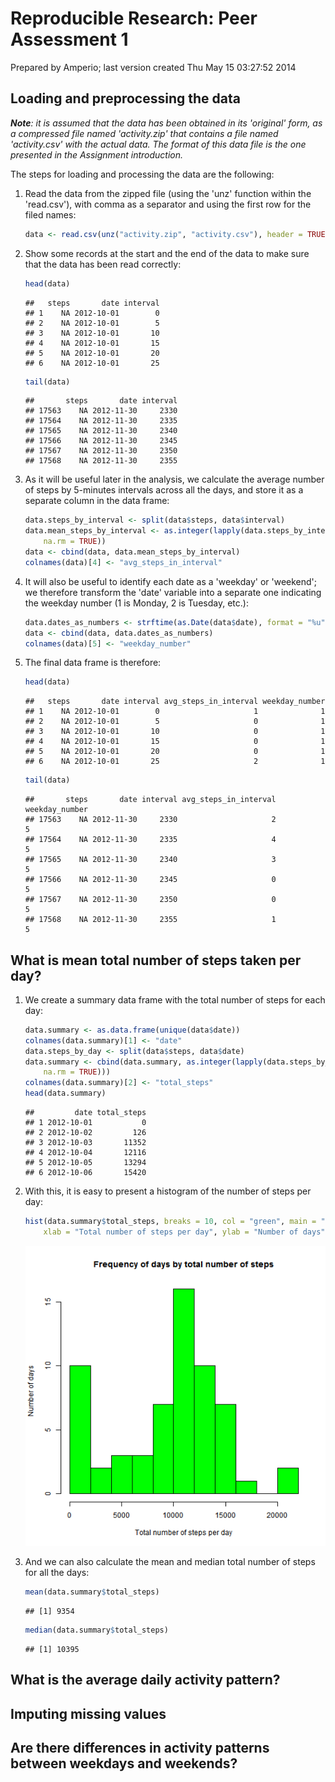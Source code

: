 # Reproducible Research: Peer Assessment 1
Prepared by Amperio; last version created Thu May 15 03:27:52 2014




## Loading and preprocessing the data
_**Note**: it is assumed that the data has been obtained in its 'original' form, as a compressed file named 'activity.zip' that contains a file named 'activity.csv' with the actual data. The format of this data file is the one presented in the Assignment introduction._

The steps for loading and processing the data are the following:

1. Read the data from the zipped file (using the 'unz' function within the 'read.csv'), with comma as a separator and using the first row for the filed names:

   
   ```r
   data <- read.csv(unz("activity.zip", "activity.csv"), header = TRUE, sep = ",")
   ```


2. Show some records at the start and the end of the data to make sure that the data has been read correctly:

   
   ```r
   head(data)
   ```
   
   ```
   ##   steps       date interval
   ## 1    NA 2012-10-01        0
   ## 2    NA 2012-10-01        5
   ## 3    NA 2012-10-01       10
   ## 4    NA 2012-10-01       15
   ## 5    NA 2012-10-01       20
   ## 6    NA 2012-10-01       25
   ```
   
   ```r
   tail(data)
   ```
   
   ```
   ##       steps       date interval
   ## 17563    NA 2012-11-30     2330
   ## 17564    NA 2012-11-30     2335
   ## 17565    NA 2012-11-30     2340
   ## 17566    NA 2012-11-30     2345
   ## 17567    NA 2012-11-30     2350
   ## 17568    NA 2012-11-30     2355
   ```


3. As it will be useful later in the analysis, we calculate the average number of steps by 5-minutes intervals across all the days, and store it as a separate column in the data frame:
   
   ```r
   data.steps_by_interval <- split(data$steps, data$interval)
   data.mean_steps_by_interval <- as.integer(lapply(data.steps_by_interval, mean, 
       na.rm = TRUE))
   data <- cbind(data, data.mean_steps_by_interval)
   colnames(data)[4] <- "avg_steps_in_interval"
   ```


4. It will also be useful to identify each date as a 'weekday' or 'weekend'; we therefore transform the 'date' variable into a separate one indicating the weekday number (1 is Monday, 2 is Tuesday, etc.):
   
   ```r
   data.dates_as_numbers <- strftime(as.Date(data$date), format = "%u")
   data <- cbind(data, data.dates_as_numbers)
   colnames(data)[5] <- "weekday_number"
   ```


5. The final data frame is therefore:
   
   ```r
   head(data)
   ```
   
   ```
   ##   steps       date interval avg_steps_in_interval weekday_number
   ## 1    NA 2012-10-01        0                     1              1
   ## 2    NA 2012-10-01        5                     0              1
   ## 3    NA 2012-10-01       10                     0              1
   ## 4    NA 2012-10-01       15                     0              1
   ## 5    NA 2012-10-01       20                     0              1
   ## 6    NA 2012-10-01       25                     2              1
   ```
   
   ```r
   tail(data)
   ```
   
   ```
   ##       steps       date interval avg_steps_in_interval weekday_number
   ## 17563    NA 2012-11-30     2330                     2              5
   ## 17564    NA 2012-11-30     2335                     4              5
   ## 17565    NA 2012-11-30     2340                     3              5
   ## 17566    NA 2012-11-30     2345                     0              5
   ## 17567    NA 2012-11-30     2350                     0              5
   ## 17568    NA 2012-11-30     2355                     1              5
   ```


## What is mean total number of steps taken per day?

1. We create a summary data frame with the total number of steps for each day:
   
   ```r
   data.summary <- as.data.frame(unique(data$date))
   colnames(data.summary)[1] <- "date"
   data.steps_by_day <- split(data$steps, data$date)
   data.summary <- cbind(data.summary, as.integer(lapply(data.steps_by_day, sum, 
       na.rm = TRUE)))
   colnames(data.summary)[2] <- "total_steps"
   head(data.summary)
   ```
   
   ```
   ##         date total_steps
   ## 1 2012-10-01           0
   ## 2 2012-10-02         126
   ## 3 2012-10-03       11352
   ## 4 2012-10-04       12116
   ## 5 2012-10-05       13294
   ## 6 2012-10-06       15420
   ```


2. With this, it is easy to present a histogram of the number of steps per day:
   
   ```r
   hist(data.summary$total_steps, breaks = 10, col = "green", main = "Frequency of days by total number of steps", 
       xlab = "Total number of steps per day", ylab = "Number of days")
   ```
   
   ![plot of chunk unnamed-chunk-7](figure/unnamed-chunk-7.png) 


3. And we can also calculate the mean and median total number of steps for all the days:
   
   ```r
   mean(data.summary$total_steps)
   ```
   
   ```
   ## [1] 9354
   ```
   
   ```r
   median(data.summary$total_steps)
   ```
   
   ```
   ## [1] 10395
   ```


## What is the average daily activity pattern?



## Imputing missing values



## Are there differences in activity patterns between weekdays and weekends?

